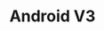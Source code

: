 ---
title: Android V3
eleventyNavigation:
  parent: legacy
  key: legacy-android-v3
  title: Android V3
  order: 9999999
---